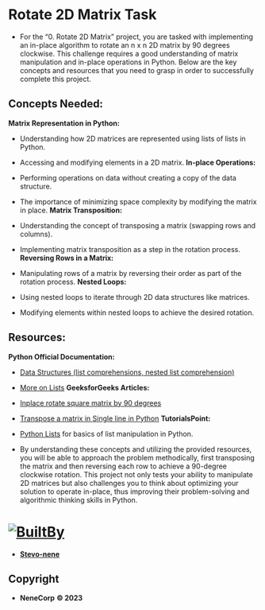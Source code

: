 # Rotate 2D Matrix Task

- For the “0. Rotate 2D Matrix” project, you are tasked with implementing an in-place algorithm to rotate an n x n 2D matrix by 90 degrees clockwise. This challenge requires a good understanding of matrix manipulation and in-place operations in Python. Below are the key concepts and resources that you need to grasp in order to successfully complete this project.

## Concepts Needed:
**Matrix Representation in Python:**

  - Understanding how 2D matrices are represented using lists of lists in Python.
  - Accessing and modifying elements in a 2D matrix.
**In-place Operations:**

  - Performing operations on data without creating a copy of the data structure.
  - The importance of minimizing space complexity by modifying the matrix in place.
**Matrix Transposition:**

  - Understanding the concept of transposing a matrix (swapping rows and columns).
  - Implementing matrix transposition as a step in the rotation process.
**Reversing Rows in a Matrix:**

  - Manipulating rows of a matrix by reversing their order as part of the rotation process.
**Nested Loops:**

  - Using nested loops to iterate through 2D data structures like matrices.
  - Modifying elements within nested loops to achieve the desired rotation.
## Resources:
**Python Official Documentation:**

  - [Data Structures (list comprehensions, nested list comprehension)](https://intranet.alxswe.com/rltoken/eZc_ELGxUgkuc4kkE_fd7Q)
  - [More on Lists](https://intranet.alxswe.com/rltoken/0ORj179giGhGe8jpcxBkXg)
**GeeksforGeeks Articles:**

  - [Inplace rotate square matrix by 90 degrees](https://intranet.alxswe.com/rltoken/9T8w4mtiIIRDtfLSmEmrLA)
  - [Transpose a matrix in Single line in Python](https://intranet.alxswe.com/rltoken/JdIFvtej2hMW-Wd9ABHMOA)
**TutorialsPoint:**

  - [Python Lists](https://intranet.alxswe.com/rltoken/rFmzUTpaLGqDXjGA6D9eYw) for basics of list manipulation in Python.
- By understanding these concepts and utilizing the provided resources, you will be able to approach the problem methodically, first transposing the matrix and then reversing each row to achieve a 90-degree clockwise rotation. This project not only tests your ability to manipulate 2D matrices but also challenges you to think about optimizing your solution to operate in-place, thus improving their problem-solving and algorithmic thinking skills in Python.


# [![BuiltBy](https://img.shields.io/badge/Built-By-GE7A10?style=flat-square&logo=BuzzFeed&logoColor=white)](https://github.com/stephen-nene)
- **[Stevo-nene](https://github.com/stephen-nene)**



## Copyright

- **NeneCorp** **&copy; 2023**
